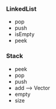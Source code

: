 ### LinkedList
* pop
* push 
* isEmpty 
* peek
### Stack
* peek
* pop
* push
* add --> Vector
* empty
* size

